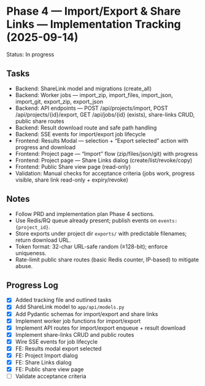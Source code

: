 # Phase 4 — Import/Export & Share Links — Implementation Tracking (2025-09-14)

Status: In progress

## Tasks

- Backend: ShareLink model and migrations (create_all)
- Backend: Worker jobs — import_zip, import_files, import_json, import_git, export_zip, export_json
- Backend: API endpoints — POST /api/projects/import, POST /api/projects/{id}/export, GET /api/jobs/{id} (exists), share-links CRUD, public share routes
- Backend: Result download route and safe path handling
- Backend: SSE events for import/export job lifecycle
- Frontend: Results Modal — selection + “Export selected” action with progress and download
- Frontend: Project page — “Import” flow (zip/files/json/git) with progress
- Frontend: Project page — Share Links dialog (create/list/revoke/copy)
- Frontend: Public Share view page (read-only)
- Validation: Manual checks for acceptance criteria (jobs work, progress visible, share link read-only + expiry/revoke)

## Notes

- Follow PRD and implementation plan Phase 4 sections.
- Use Redis/RQ queue already present; publish events on `events:{project_id}`.
- Store exports under project dir `exports/` with predictable filenames; return download URL.
- Token format: 32-char URL-safe random (≥128-bit); enforce uniqueness.
- Rate-limit public share routes (basic Redis counter, IP-based) to mitigate abuse.

## Progress Log

- [x] Added tracking file and outlined tasks
- [x] Add ShareLink model to `app/api/models.py`
- [x] Add Pydantic schemas for import/export and share links
- [x] Implement worker job functions for import/export
- [x] Implement API routes for import/export enqueue + result download
- [x] Implement share-links CRUD and public routes
- [x] Wire SSE events for job lifecycle
- [x] FE: Results modal export selected
- [x] FE: Project Import dialog
- [x] FE: Share Links dialog
- [x] FE: Public share view page
- [ ] Validate acceptance criteria

